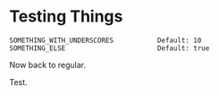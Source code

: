 # Testing Things

    SOMETHING_WITH_UNDERSCORES           Default: 10
    SOMETHING_ELSE                       Default: true

Now back to regular.

Test.